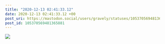 ```yaml
---
title: "2020-12-13 02:41:33.12"
date: 2020-12-13 02:41:33.12 +00
post_uri: https://mastodon.social/users/gravely/statuses/105370569481365881
post_id: 105370569481365881
---
```




![](/images/105370569436387065.jpg)


